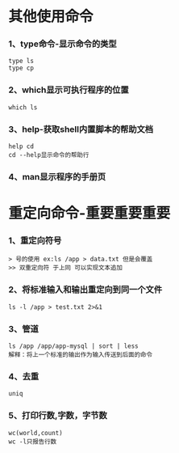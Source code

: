 # 其他使用命令

### 1、type命令-显示命令的类型
````aidl
type ls
type cp
````
### 2、which显示可执行程序的位置
````aidl
which ls
````
### 3、help-获取shell内置脚本的帮助文档
````aidl
help cd
cd --help显示命令的帮助行
````
### 4、man显示程序的手册页


# 重定向命令-重要重要重要
### 1、重定向符号
````aidl
> 号的使用 ex:ls /app > data.txt 但是会覆盖
>> 双重定向符 于上同 可以实现文本追加
````
### 2、将标准输入和输出重定向到同一个文件
````aidl
ls -l /app > test.txt 2>&1 
````
### 3、管道
````aidl
ls /app /app/app-mysql | sort | less
解释：将上一个标准的输出作为输入传送到后面的命令
````
### 4、去重
````aidl
uniq
````
### 5、打印行数,字数，字节数
````aidl
wc(world,count)
wc -l只报告行数
````
